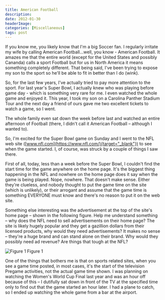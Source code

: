 ```yaml
---
title: American Football
description: 
date: 2012-01-30
headerImage: 
categories: [Miscellaneous]
tags: post
---
```


If you know me, you likely know that I'm a big Soccer fan. I regularly irritate my wife by calling American Football...well, you know - American Football. It amazes me that the entire world (except for the United States and possibly Cananda) calls a sport Football but for us in North America it means something completely different. That being said, I've been trying to expose my son to the sport so he'll be able to fit in better than I do (wink).

So, for the last few years, I've actually tried to pay more attention to the sport. For last year's Super Bowl, I actually knew who was playing before game day - which is something very rare for me. I even watched the whole game and enjoyed it. This year, I took my son on a Carolina Panther Stadium Tour and the next day a friend of ours gave me two excellent tickets to watch a game, so I went.

The whole family even sat down the week before last and watched an entire afternoon of Football (there, I didn't call it American Football – although I wanted to).

So, I'm excited for the Super Bowl game on Sunday and I went to the NFL web site ([www.nfl.com](https://www.nfl.com/){target="_blank"}) to see when the game started. I, of course, was struck by a couple of things I saw there.

First of all, today, less than a week before the Super Bowl, I couldn't find the start time for the game anywhere on the home page. It's the biggest thing happening in the NFL and nowhere on the home page does it say when the game is being played. Nope, nowhere. That doesn't make sense. Either they're clueless, and nobody thought to put the game time on the site (which is unlikely), or their arrogant and assume that the game time is something EVERYONE must know and there's no reason to put it on the web site.

Something else interesting was the advertisement at the top of the site's home page – shown in the following figure. Help me understand something – why does the NFL need to sell advertisements on their home page? The site is likely hugely popular and they get a gazillion dollars from their licensed products, why would they need advertisements? It makes no sense – they're a huge brand and can stand alone on their brand. Why would they possibly need ad revenue? Are things that tough at the NFL?

![Figure 1](/images/2012/nfl.png)
Figure 1

One of the things that bothers me is that on sports related sites, when you see a game time posted, in most cases, it's the start of the television Pregame activities, not the actual game time shown. I was planning on watching the Women's World Cup Final last year and was an hour off because of this – I dutifully sat down in front of the TV at the specified time only to find out that the game started an hour later. I had a plane to catch, so I ended up watching the whole game from a bar at the airport.